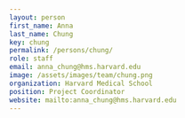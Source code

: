 ```yaml
---
layout: person
first_name: Anna
last_name: Chung
key: chung
permalink: /persons/chung/
role: staff
email: anna_chung@hms.harvard.edu
image: /assets/images/team/chung.png
organization: Harvard Medical School
position: Project Coordinator
website: mailto:anna_chung@hms.harvard.edu 
---
```

